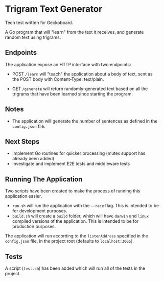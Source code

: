 # Trigram Text Generator
Tech test written for Geckoboard.

A Go program that will "learn" from the text it receives, and generate random text using trigrams.

## Endpoints

The application expose an HTTP interface with two endpoints:

- POST `/learn` will "teach" the application about a body of text, sent as the POST body with Content-Type: text/plain.

- GET `/generate` will return randomly-generated text based on all the trigrams that have been learned since starting the program.

## Notes
- The application will generate the number of sentences as defined in the `config.json` file.

## Next Steps
- Implement Go routines for quicker processing (mutex support has already been added)
- Investigate and implement E2E tests and middleware tests

## Running The Application
Two scripts have been created to make the process of running this application easier. 

- `run.sh` will run the application with the `--race` flag. This is intended to be for development purposes. 
- `build.sh` will create a `build` folder, which will have `darwin` and `linux` compiled versions of the application. This is intended to be for production purposes. 

The application will run according to the `listenAddress` specified in the `config.json` file, in the project root (defaults to `localhost:3005`).

## Tests
A script (`test.sh`) has been added which will run all of the tests in the project. 